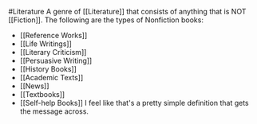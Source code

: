 #Literature 
A genre of [[Literature]] that consists of anything that is NOT [[Fiction]].
The following are the types of Nonfiction books:
- [[Reference Works]]
- [[Life Writings]]
- [[Literary Criticism]]
- [[Persuasive Writing]]
- [[History Books]]
- [[Academic Texts]]
- [[News]]
- [[Textbooks]]
- [[Self-help Books]]
I feel like that's a pretty simple definition that gets the message across.